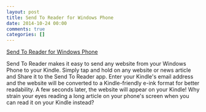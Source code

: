 ```yaml
---
layout: post
title: Send To Reader for Windows Phone
date: 2014-10-24 00:00
comments: true
categories: []
---
```

<a href="http://www.windowsphone.com/en-us/store/app/send-to-reader/484696ad-b696-4d62-82a8-207d5e17e4b3">Send To Reader for Windows Phone</a>

<p>Send To Reader makes it easy to send any website from your Windows Phone to your Kindle. Simply tap and hold on any website or news article and Share it to the Send To Reader app. Enter your Kindle's email address and the website will be converted to a Kindle-friendly e-ink format for better readability. A few seconds later, the website will appear on your Kindle! Why strain your eyes reading a long article on your phone's screen when you can read it on your Kindle instead?</p>
